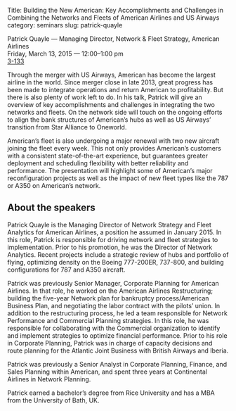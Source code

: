 Title: Building the New American: Key Accomplishments and Challenges in Combining the Networks and Fleets of American Airlines and US Airways
category: seminars
slug: patrick-quayle

Patrick Quayle — Managing Director, Network & Fleet Strategy, American Airlines<br/>
Friday, March 13, 2015 — 12:00–1:00 pm<br/>
[3-133](http://whereis.mit.edu/?go=3-133)

Through the merger with US Airways, American has become the largest airline in the world. Since merger close in late 2013, great progress has been made to integrate operations and return American to profitability. But there is also plenty of work left to do. In his talk, Patrick will give an overview of key accomplishments and challenges in integrating the two networks and fleets. On the network side will touch on the ongoing efforts to align the bank structures of American’s hubs as well as US Airways’ transition from Star Alliance to Oneworld.  

American’s fleet is also undergoing a major renewal with two new aircraft joining the fleet every week. This not only provides American’s customers with a consistent state-of-the-art experience, but guarantees greater deployment and scheduling flexibility with better reliability and performance. The presentation will highlight some of American’s major reconfiguration projects as well as the impact of new fleet types like the 787 or A350 on American’s network.  

## About the speakers
Patrick Quayle is the Managing Director of Network Strategy and Fleet Analytics for American Airlines, a position he assumed in January 2015. In this role, Patrick is responsible for driving network and fleet strategies to implementation. Prior to his promotion, he was the Director of Network Analytics. Recent projects include a strategic review of hubs and portfolio of flying, optimizing density on the Boeing 777-200ER, 737-800, and building configurations for 787 and A350 aircraft.

Patrick was previously Senior Manager, Corporate Planning for American Airlines. In that role, he worked on the American Airlines Restructuring; building the five-year Network plan for bankruptcy process/American Business Plan, and negotiating the labor contract with the pilots’ union. In addition to the restructuring process, he led a team responsible for Network Performance and Commercial Planning strategies. In this role, he was responsible for collaborating with the Commercial organization to identify and implement strategies to optimize financial performance. Prior to his role in Corporate Planning, Patrick was in charge of capacity decisions and route planning for the Atlantic Joint Business with British Airways and Iberia.

Patrick was previously a Senior Analyst in Corporate Planning, Finance, and Sales Planning within American, and spent three years at Continental Airlines in Network Planning.

Patrick earned a bachelor’s degree from Rice University and has a MBA from the University of Bath, UK.
